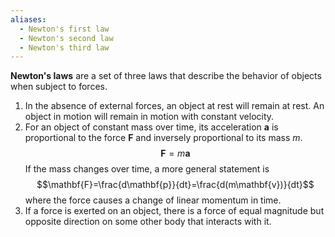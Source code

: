 ```yaml
---
aliases:
  - Newton's first law
  - Newton's second law
  - Newton's third law
---
```

**Newton's laws** are a set of three laws that describe the behavior of objects when subject to forces.
1. In the absence of external forces, an object at rest will remain at rest. An object in motion will remain in motion with constant velocity.
2. For an object of constant mass over time, its acceleration $\mathbf{a}$ is proportional to the force $\mathbf{F}$ and inversely proportional to its mass $m$.$$\mathbf{F}=m\mathbf{a}$$If the mass changes over time, a more general statement is$$\mathbf{F}=\frac{d\mathbf{p}}{dt}=\frac{d(m\mathbf{v})}{dt}$$where the force causes a change of linear momentum in time.
3. If a force is exerted on an object, there is a force of equal magnitude but opposite direction on some other body that interacts with it.